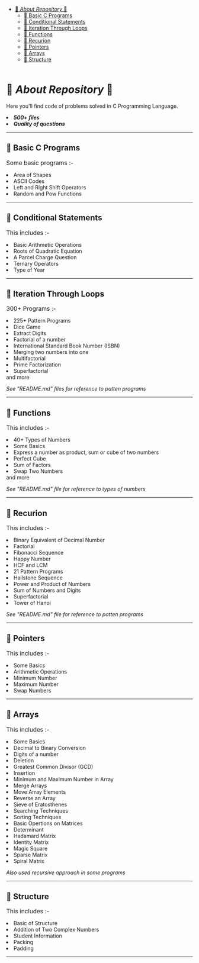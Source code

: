 - [📁 *About Repository* 📂](#-about-repository-)
  - [📂 Basic C Programs](#-basic-c-programs)
  - [📂 Conditional Statements](#-conditional-statements)
  - [📂 Iteration Through Loops](#-iteration-through-loops)
  - [📂 Functions](#-functions)
  - [📂 Recurion](#-recurion)
  - [📂 Pointers](#-pointers)
  - [📂 Arrays](#-arrays)
  - [📂 Structure](#-structure)
<br></br>
# 📁 *About Repository* 📂
Here you'll find code of problems solved in C Programming Language.<br>
***<li>500+ files***<br>
***<li>Quality of questions***</li>

***

## 📂 Basic C Programs

<font size = 3>Some basic programs :-</font>
<li>Area of Shapes<br>
<li>ASCII Codes
<li>Left and Right Shift Operators
<li>Random and Pow Functions

***
## 📂 Conditional Statements

<font size = 3>This includes :-</font>
<li>Basic Arithmetic Operations
<li>Roots of Quadratic Equation
<li>A Parcel Charge Question
<li>Ternary Operators
<li>Type of Year

***
## 📂 Iteration Through Loops

<font size = 3>300+ Programs :-</font>
<li>225+ Pattern Programs
<li>Dice Game
<li>Extract Digits
<li>Factorial of a number
<li>International Standard Book Number (ISBN)
<li>Merging two numbers into one
<li>Multifactorial
<li>Prime Factorization
<li>Superfactorial
<br>and more
<br>

*See "README.md" files for reference to patten programs*

***
## 📂 Functions
<font size = 3>This includes :-</font>
<li>40+ Types of Numbers
<li>Some Basics
<li>Express a number as product, sum or cube of two numbers
<li>Perfect Cube
<li>Sum of Factors
<li>Swap Two Numbers
<br>and more
<br>

*See "README.md" file for reference to types of numbers*
***
## 📂 Recurion

<font size = 3>This includes :-</font>
<li>Binary Equivalent of Decimal Number
<li>Factorial
<li>Fibonacci Sequence
<li>Happy Number
<li>HCF and LCM
<li>21 Pattern Programs
<li>Hailstone Sequence
<li>Power and Product of Numbers
<li>Sum of Numbers and Digits
<li>Superfactorial
<li>Tower of Hanoi
<br>

*See "README.md" file for reference to patten programs*

***
## 📂 Pointers

<font size = 3>This includes :-</font>
<li>Some Basics
<li>Arithmetic Operations
<li>Minimum Number
<li>Maximum Number
<li>Swap Numbers

***
## 📂 Arrays

<font size = 3>This includes :-</font>
<li>Some Basics
<li>Decimal to Binary Conversion
<li>Digits of a number
<li>Deletion
<li>Greatest Common Divisor (GCD)
<li>Insertion
<li>Minimum and Maximum Number in Array
<li>Merge Arrays
<li>Move Array Elements
<li>Reverse an Array
<li>Sieve of Eratosthenes
<li>Searching Techniques
<li>Sorting Techniques
<li>Basic Opertions on Matrices
<li>Determinant
<li>Hadamard Matrix
<li>Identity Matrix
<li>Magic Square
<li>Sparse Matrix
<li>Spiral Matrix
<br>

*Also used recursive approach in some programs*

***
## 📂 Structure

<font size = 3>This includes :-</font>
<li>Basic of Structure
<li>Addition of Two Complex Numbers
<li>Student Information
<li>Packing
<li>Padding

***